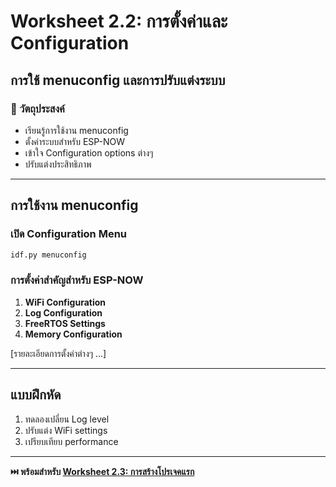 # Worksheet 2.2: การตั้งค่าและ Configuration
## การใช้ menuconfig และการปรับแต่งระบบ

### 🎯 วัตถุประสงค์
- เรียนรู้การใช้งาน menuconfig
- ตั้งค่าระบบสำหรับ ESP-NOW
- เข้าใจ Configuration options ต่างๆ
- ปรับแต่งประสิทธิภาพ

---

## การใช้งาน menuconfig

### เปิด Configuration Menu
```bash
idf.py menuconfig
```

### การตั้งค่าสำคัญสำหรับ ESP-NOW

1. **WiFi Configuration**
2. **Log Configuration** 
3. **FreeRTOS Settings**
4. **Memory Configuration**

[รายละเอียดการตั้งค่าต่างๆ ...]

---

## แบบฝึกหัด
1. ทดลองเปลี่ยน Log level
2. ปรับแต่ง WiFi settings
3. เปรียบเทียบ performance

---

**⏭️ พร้อมสำหรับ [Worksheet 2.3: การสร้างโปรเจคแรก](Worksheet-2.3-First-Project.md)**